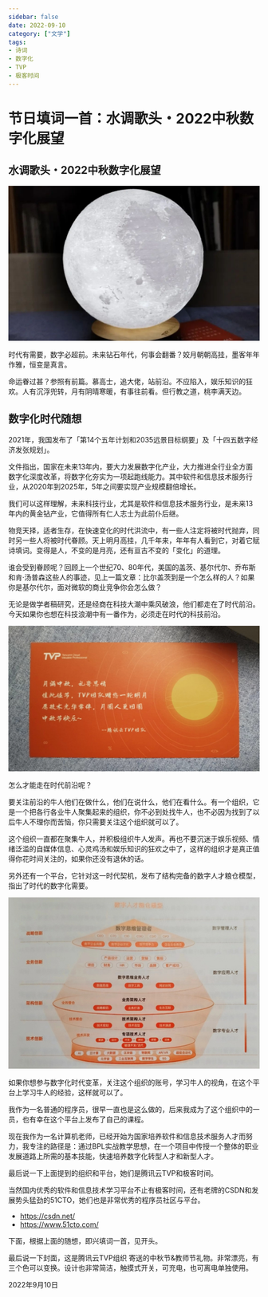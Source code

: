 ```yaml
---
sidebar: false
date: 2022-09-10
category: ["文学"]
tags:
- 诗词
- 数字化
- TVP
- 极客时间
---
```


# 节日填词一首：⽔调歌头・2022中秋数字化展望

## ⽔​调歌头・2022中秋数字化展望

![月球灯](./assets/640.jpeg)

时代有需要，数字必超前。未来钻石年代，何事会翻番？姣月朝朝高挂，墨客年年作雅，恒变是真言。

命运眷过甚？参照有前篇。慕高士，追大佬，站前沿。不应陷入，娱乐知识的狂欢。人有沉浮兜转，月有阴晴寒暖，有事往前看。但行教之道，桃李满天边。

<!-- more -->

## 数字化时代随想​

2021年，我国发布了「第14个五年计划和2035远景⽬标纲要」及「⼗四五数字经济发张规划」。

⽂件指出，国家在未来13年内，要⼤⼒发展数字化产业，⼤⼒推进全⾏业全⽅⾯数字化深度改⾰，将数字化夯实为⼀项起跑线能⼒。其中软件和信息技术服务⾏业，从2020年到2025年，5年之间要实现产业规模翻倍增长。

我们可以这样理解，未来科技⾏业，尤其是软件和信息技术服务⾏业，是未来13年内的黄⾦钻产业，它值得所有仁⼈志⼠为此前仆后继。

物竞天择，适者⽣存，在快速变化的时代洪流中，有⼀些⼈注定将被时代抛弃，同时另⼀些⼈将被时代眷顾。天上明⽉⾼挂，⼏千年来，年年有⼈看到它，对着它赋诗填词。变得是⼈，不变的是⽉亮，还有亘古不变的「变化」的道理。

谁会受到眷顾呢？回顾上⼀个世纪70、80年代，美国的盖茨、基尔代尔、乔布斯和肯·汤普森这些⼈的事迹，见上⼀篇⽂章：比尔盖茨到是一个怎么样的人？如果你是基尔代尔，面对微软的商业竞争你会怎么做？

⽆论是做学者稿研究，还是经商在科技⼤潮中乘风破浪，他们都⾛在了时代前沿。今天如果你也想在科技浪潮中有⼀番作为，必须⾛在时代的科技前沿。

![图片](./assets/640.png)

怎么才能⾛在时代前沿呢？

要关注前沿的⽜⼈他们在做什么，他们在说什么，他们在看什么。有⼀个组织，它是⼀个把各⾏各业⽜⼈聚集起来的组织，你不必到处找⽜⼈，也不必因为找到了以后⽜⼈不理你⽽苦恼，你只需要关注这个组织就可以了。

这个组织⼀直都在聚集⽜⼈，并积极组织⽜⼈发声。再也不要沉迷于娱乐视频、情绪泛滥的⾃媒体信息、⼼灵鸡汤和娱乐知识的狂欢之中了，这样的组织才是真正值得你花时间关注的，如果你还没有退休的话。

另外还有⼀个平台，它针对这⼀时代契机，发布了结构完备的数字⼈才粮仓模型，指出了时代的数字化需要。

![图片](./assets/640-20220911075115707.png)

如果你想参与数字化时代变⾰，关注这个组织的账号，学习⽜⼈的视⾓，在这个平台上学习⽜⼈的经验，这样就可以了。

我作为⼀名普通的程序员，很早⼀直也是这么做的，后来我成为了这个组织中的⼀员，也有幸在这个平台上发布了⾃⼰的课程。

现在我作为⼀名计算机⽼师，已经开始为国家培养软件和信息技术服务⼈才⽽努⼒，我专注的路径是：通过BPL实战教学思想，在⼀个项⽬中传授⼀个整体的职业发展道路上所需的基本技能，快速培养数字化转型⼈才和新型⼈才。

最后说⼀下上⾯提到的组织和平台，她们是腾讯云TVP和极客时间。

当然国内优秀的软件和信息技术学习平台不⽌有极客时间，还有⽼牌的CSDN和发展势头猛劲的51CTO，她们也是⾮常优秀的程序员社区与平台。

- https://csdn.net/
- https://www.51cto.com/

下⾯，根据上⾯的随想，即兴填词⼀⾸，见开头。

最后说一下封面，这是腾讯云TVP组织
寄送的中秋节&教师节礼物。非常漂亮，有三个色可以变换。设计也非常简洁，触摸式开关，可充电，也可离电单独使用。

2022年9月10日